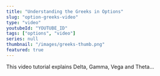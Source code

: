 ```yaml
---
title: "Understanding the Greeks in Options"
slug: "option-greeks-video"
type: "video"
youtubeId: "YOUTUBE_ID"
tags: ["options", "video"]
series: null
thumbnail: "/images/greeks-thumb.png"
featured: true
---
```


This video tutorial explains Delta, Gamma, Vega and Theta...
